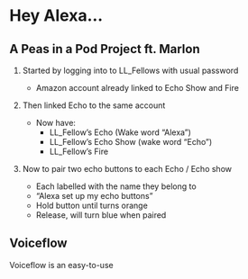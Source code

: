 # Hey Alexa...

## A Peas in a Pod Project ft. Marlon

1.  Started by logging into to LL_Fellows with usual password
	- Amazon account already linked to Echo Show and Fire
    
2. Then linked Echo to the same account
	-   Now have:
		- LL_Fellow’s Echo (Wake word “Alexa”)
		- LL_Fellow’s Echo Show (wake word “Echo”)
		- LL_Fellow’s Fire

3. Now to pair two echo buttons to each Echo / Echo show
	- Each labelled with the name they belong to
	- “Alexa set up my echo buttons”
	- Hold button until turns orange
	- Release, will turn blue when paired


## Voiceflow

Voiceflow is an easy-to-use 
<!--stackedit_data:
eyJoaXN0b3J5IjpbLTExMzI5NDQwOTgsMTEzMDAwMjU0OSwxNT
IzMzA2Mzg0LC0xNDAwMDYzMjg3LC01MzI0NTkwNzEsLTgwNTgx
OTE2Ml19
-->